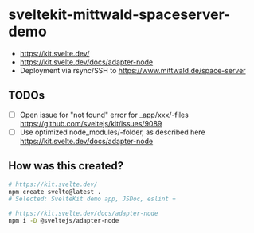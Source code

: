 # sveltekit-mittwald-spaceserver-demo

- https://kit.svelte.dev/
- https://kit.svelte.dev/docs/adapter-node
- Deployment via rsync/SSH to https://www.mittwald.de/space-server

## TODOs

- [ ] Open issue for "not found" error for _app/xxx/-files https://github.com/sveltejs/kit/issues/9089
- [ ] Use optimized node_modules/-folder, as described here https://kit.svelte.dev/docs/adapter-node

## How was this created?

```bash
# https://kit.svelte.dev/
npm create svelte@latest .    
# Selected: SvelteKit demo app, JSDoc, eslint + 

# https://kit.svelte.dev/docs/adapter-node
npm i -D @sveltejs/adapter-node
```

